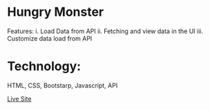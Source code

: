 # Hungry Monster

Features:
i. Load Data from API
ii. Fetching and view data in the UI
iii. Customize data load from API


# Technology:
HTML, CSS, Bootstarp, Javascript, API

<a href="https://milonjpi.github.io/hungry-monster/index.html">Live Site</a>
